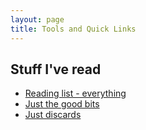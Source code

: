 ```yaml
---
layout: page
title: Tools and Quick Links
---
```


## Stuff I've read
-  <a href="/tag/reading.html">Reading list - everything</a>
  -  <a href="/tag/article-summary.html"> Just the good bits</a>
  -  <a href="/tag/not-useful.html">Just discards</a>
